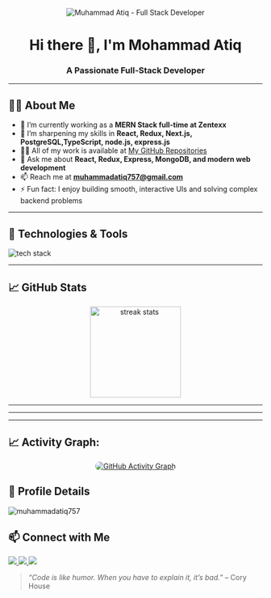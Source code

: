


<p align="center">
  <img src="https://i.ibb.co/8DsbQ9jW/Black-Modern-Business-Email-Header-2.png" alt="Muhammad Atiq - Full Stack Developer" />
</p>



<h1 align="center">Hi there 👋, I'm Mohammad Atiq</h1>
<h3 align="center">A Passionate Full-Stack Developer </h3>


---

## 🙋‍♂️ About Me

- 🔭 I’m currently working as a **MERN Stack full-time at Zentexx**
- 🌱 I’m sharpening my skills in **React, Redux, Next.js, PostgreSQL,TypeScript, node.js, express.js**
- 👨‍💻 All of my work is available at [My GitHub Repositories](https://github.com/MuhammadAtiq757?tab=repositories)
- 💬 Ask me about **React, Redux, Express, MongoDB, and modern web development**
- 📫 Reach me at **muhammadatiq757@gmail.com**
- ⚡ Fun fact: I enjoy building smooth, interactive UIs and solving complex backend problems

---

## 🚀 Technologies & Tools

<p align="left">
  <img src="https://skillicons.dev/icons?i=html,css,js,ts,react,redux,next,nodejs,express,postgres,mongodb,git" alt="tech stack" />
</p>

---

## 📈 GitHub Stats

<p align="center">

  <img src="https://github-readme-streak-stats.herokuapp.com/?user=MuhammadAtiq757&theme=radical" alt="streak stats" height="180" />
</p>

---


---

---
## 📈 Activity Graph:
<div align="center"> <a href="https://github.com/muhammadatiq757"> <img src="https://github-readme-activity-graph.vercel.app/graph?username=sajid1545&theme=react-dark&bg_color=0F2027&hide_border=true&area=true&area_color=00FFAA&line=00FFAA&point=FFFFFF&title_color=00FFAA&custom_title=My%20GitHub%20Activity%20Graph" alt="GitHub Activity Graph" style="border-radius: 10px; transition: transform 0.3s;" onmouseover="this.style.transform='scale(1.05)'" onmouseout="this.style.transform='scale(1)'" /> </a> </div>


## 📝 Profile Details
<img src="http://github-profile-summary-cards.vercel.app/api/cards/profile-details?username=muhammadatiq757&theme=2077" alt="muhammadatiq757" />


## 📫 Connect with Me

<p align="left">
  <a href="https://www.linkedin.com/in/muhammadatiq757/" target="_blank">
    <img src="https://img.shields.io/badge/LinkedIn-%230077B5.svg?&style=for-the-badge&logo=linkedin&logoColor=white" />
  </a>
  <a href="mailto:muhammadatiq757@gmail.com">
    <img src="https://img.shields.io/badge/Gmail-D14836?style=for-the-badge&logo=gmail&logoColor=white" />
  </a>
  <a href="https://github.com/MuhammadAtiq757" target="_blank">
    <img src="https://img.shields.io/badge/GitHub-100000?style=for-the-badge&logo=github&logoColor=white" />
  </a>
</p>

> _“Code is like humor. When you have to explain it, it’s bad.”_ – Cory House
